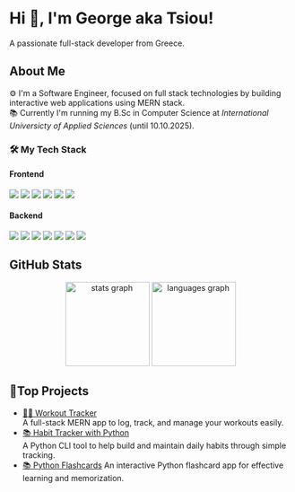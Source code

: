 # Hi 👋, I'm George aka Tsiou!

A passionate full-stack developer from Greece.  

 ## About Me  
 ⚙️ I'm a Software Engineer, focused on full stack technologies by building interactive web applications using MERN stack.    
 📚 Currently I'm running my B.Sc in Computer Science at *International Universicty of Applied Sciences* (until 10.10.2025).  
   

 ### 🛠️ My Tech Stack  
 #### Frontend
<p align="left">
  <img src="https://img.shields.io/badge/JavaScript-F7DF1E?style=for-the-badge&logo=javascript&logoColor=black" />
  <img src="https://img.shields.io/badge/React-20232A?style=for-the-badge&logo=react&logoColor=61DAFB" />
  <img src="https://img.shields.io/badge/HTML5-E34F26?style=for-the-badge&logo=html5&logoColor=white" />
  <img src="https://img.shields.io/badge/CSS3-1572B6?style=for-the-badge&logo=css3&logoColor=white" />
  <img src="https://img.shields.io/badge/Tailwind_CSS-38B2AC?style=for-the-badge&logo=tailwind-css&logoColor=white" />
  <img src="https://img.shields.io/badge/GSAP-88CE02?style=for-the-badge&logo=greensock&logoColor=white" />
</p>


#### Backend
<p align="left">
  <img src="https://img.shields.io/badge/Node.js-339933?style=for-the-badge&logo=nodedotjs&logoColor=white" />
  <img src="https://img.shields.io/badge/Express.js-000000?style=for-the-badge&logo=express&logoColor=white" />
  <img src="https://img.shields.io/badge/MongoDB-4EA94B?style=for-the-badge&logo=mongodb&logoColor=white" />
  <img src="https://img.shields.io/badge/MySQL-00758F?style=for-the-badge&logo=mysql&logoColor=white" />
  <img src="https://img.shields.io/badge/Python-3776AB?style=for-the-badge&logo=python&logoColor=white" />
  <img src="https://img.shields.io/badge/Java-ED8B00?style=for-the-badge&logo=java&logoColor=white" />
  <img src="https://img.shields.io/badge/Postman-FF6C37?style=for-the-badge&logo=postman&logoColor=white" />
</p>


## GitHub Stats
<div align="center">
  <img src="https://github-readme-stats.vercel.app/api?username=tsioumioupiou&hide_title=false&hide_rank=false&show_icons=true&include_all_commits=true&count_private=true&disable_animations=false&theme=dracula&locale=en&hide_border=false&order=1" height="150" alt="stats graph"  />
  <img src="https://github-readme-stats.vercel.app/api/top-langs?username=tsioumioupiou&locale=en&hide_title=false&layout=compact&card_width=320&langs_count=5&theme=dracula&hide_border=false&order=2" height="150" alt="languages graph"  />
</div>


## 🚀Top Projects

- [🏋️‍♂️ Workout Tracker](https://github.com/TsiouMiouPiou/workout-tracker-mern)  
   A full-stack MERN app to log, track, and manage your workouts easily.  
- [📚 Habit Tracker with Python](https://github.com/TsiouMiouPiou/python-habit-tracker)  
   A Python CLI tool to help build and maintain daily habits through simple tracking.
- [📚 Python Flashcards](https://github.com/TsiouMiouPiou/python_flashcards)
   An interactive Python flashcard app for effective learning and memorization.




